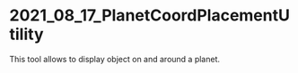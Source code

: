 # 2021_08_17_PlanetCoordPlacementUtility
This tool allows to display object on and around a planet.
